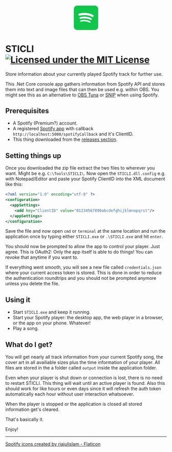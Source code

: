 <p align="center" width="100%">
    <img width="15%" src="assets/spotify.png">
</p>

# STICLI [![Licensed under the MIT License](https://img.shields.io/badge/License-MIT-blue.svg)](https://github.com/dichternebel/sticli/blob/main/LICENSE)
Store information about your currently played Spotify track for further use.

This .Net Core console app gathers information from Spotify API and stores them into text and image files that can then be used e.g. within OBS. You might see this as an alternative to [OBS Tuna](https://obsproject.com/forum/resources/tuna.843/) or [SNIP](https://github.com/dlrudie/Snip) when using Spotify.
## Prerequisites

- A Spotify (Premium?) account.
- A registered [Spotify app](https://developer.spotify.com/documentation/general/guides/authorization/app-settings/) with callback `http://localhost:5000/spotifyCallback` and it's ClientID.
- This thing downloaded from the [releases section](https://github.com/dichternebel/sticli/releases).

## Setting things up
Once you downloaded the zip file extract the two files to wherever you want. Might be e.g. `C:\Tools\STICLI\`.
Now open the `STICLI.dll.config` e.g. with Notepad/Editor and paste your Spotify ClientID into the XML document like this:
```xml
<?xml version="1.0" encoding="utf-8" ?>
<configuration>
  <appSettings>
    <add key="ClientID" value="01234567890abcdefghijklmnopqrst"/>
  </appSettings>
</configuration>
```
Save the file and now open `cmd` or `terminal` at the same location and run the application once by typing either `STICLI.exe` or `.\STICLI.exe` and hit `enter`.

You should now be prompted to allow the app to control your player. Just agree. This is OAuth2: Only the app itself is able to do things! You can revoke that anytime if you want to.

If everything went smooth, you will see a new file called `credentials.json` where your current access token is stored.
This is done in order to reduce the authentication roundtrips and you should not be prompted anymore unless you delete the file.

## Using it 

- Start `STICLI.exe` and keep it running.
- Start your Spotify player: the desktop app, the web player in a browser, or the app on your phone. Whatever!
- Play a song.

## What do I get?
You will get nearly all track information from your current Spotify song, the cover art in all availiable sizes plus the time information of your player. All files are stored in the a folder called `output` inside the application folder.

Even when your player is shut down or connection is lost, there is no need to restart STICLI. This thing will wait until an active player is found. Also this should work for like hours or even days since it will refresh the auth token automatically each hour without user interaction whatsoever.

When the player is stopped or the application is closed all stored information get's cleared.

That's basically it.

Enjoy!

---
<a href="https://www.flaticon.com/free-icons/spotify" title="spotify icons">Spotify icons created by riajulislam - Flaticon</a>
